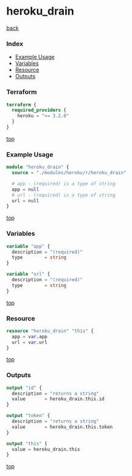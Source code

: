 # heroku_drain

[back](../heroku.md)

### Index

- [Example Usage](#example-usage)
- [Variables](#variables)
- [Resource](#resource)
- [Outputs](#outputs)

### Terraform

```terraform
terraform {
  required_providers {
    heroku = ">= 3.2.0"
  }
}
```

[top](#index)

### Example Usage

```terraform
module "heroku_drain" {
  source = "./modules/heroku/r/heroku_drain"

  # app - (required) is a type of string
  app = null
  # url - (required) is a type of string
  url = null
}
```

[top](#index)

### Variables

```terraform
variable "app" {
  description = "(required)"
  type        = string
}

variable "url" {
  description = "(required)"
  type        = string
}
```

[top](#index)

### Resource

```terraform
resource "heroku_drain" "this" {
  app = var.app
  url = var.url
}
```

[top](#index)

### Outputs

```terraform
output "id" {
  description = "returns a string"
  value       = heroku_drain.this.id
}

output "token" {
  description = "returns a string"
  value       = heroku_drain.this.token
}

output "this" {
  value = heroku_drain.this
}
```

[top](#index)